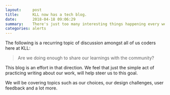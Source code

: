 ```yaml
---
layout:     post
title:      KLL now has a tech blog.
date:       2018-04-18 09:06:29
summary:    There's just too many interesting things happening every week for us to miss out on talking about it.   
categories: alerts
---
```


The following is a recurring topic of discussion amongst all of us coders here at KLL:

> Are we doing enough to share our learnings with the community?

This blog is an effort in that direction. We feel that just the simple act of practicing writing about our work, will help steer us to this goal.

We will be covering topics such as our choices, our design challenges, user feedback and a lot more.  
